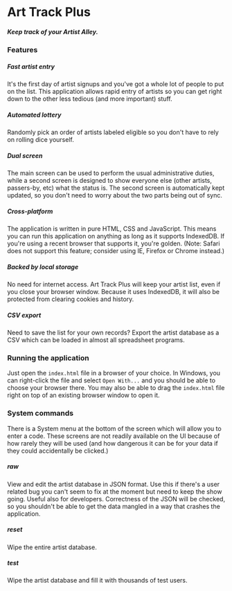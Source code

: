 # Art Track Plus
##### Keep track of your Artist Alley.

### Features

##### Fast artist entry
It's the first day of artist signups and you've got a whole lot of people to
put on the list. This application allows rapid entry of artists so you can get
right down to the other less tedious (and more important) stuff.

##### Automated lottery
Randomly pick an order of artists labeled eligible so you don't have to rely on
rolling dice yourself.

##### Dual screen
The main screen can be used to perform the usual administrative duties, while
a second screen is designed to show everyone else (other artists, passers-by,
etc) what the status is. The second screen is automatically kept updated, so you
don't need to worry about the two parts being out of sync.

##### Cross-platform
The application is written in pure HTML, CSS and JavaScript. This means you can
run this application on anything as long as it supports IndexedDB. If you're
using a recent browser that supports it, you're golden. (Note: Safari does not
support this feature; consider using IE, Firefox or Chrome instead.)

##### Backed by local storage
No need for internet access. Art Track Plus will keep your artist list, even if
you close your browser window. Because it uses IndexedDB, it will also be
protected from clearing cookies and history.

##### CSV export
Need to save the list for your own records? Export the artist database as a CSV
which can be loaded in almost all spreadsheet programs.

### Running the application
Just open the `index.html` file in a browser of your choice. In Windows, you can
right-click the file and select `Open With...` and you should be able to choose
your browser there. You may also be able to drag the `index.html` file right on
top of an existing browser window to open it.

### System commands
There is a System menu at the bottom of the screen which will allow you to
enter a code. These screens are not readily available on the UI because of how
rarely they will be used (and how dangerous it can be for your data if they
could accidentally be clicked.)

##### raw
View and edit the artist database in JSON format. Use this if there's a user
related bug you can't seem to fix at the moment but need to keep the show going.
Useful also for developers. Correctness of the JSON will be checked, so you
shouldn't be able to get the data mangled in a way that crashes the application.

##### reset
Wipe the entire artist database.

##### test
Wipe the artist database and fill it with thousands of test users.
